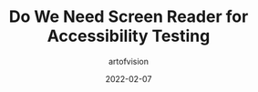 ---
author: artofvision
date: 2022-02-07
draft: true
publisher: digitala11y
tags:
  - accessibility
  - testing
  - user-agents
target_url: https://www.digitala11y.com/do-we-need-screen-reader-for-accessibility-testing/
title: Do We Need Screen Reader for Accessibility Testing
---